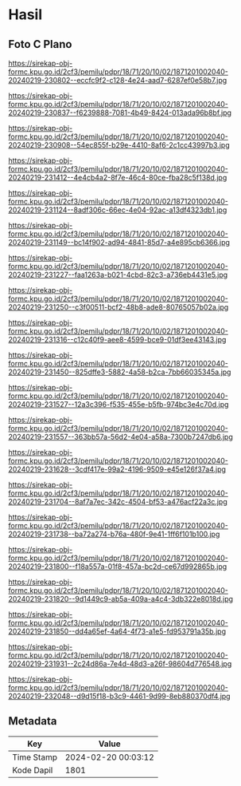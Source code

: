 # Hasil

## Foto C Plano

https://sirekap-obj-formc.kpu.go.id/2cf3/pemilu/pdpr/18/71/20/10/02/1871201002040-20240219-230802--eccfc9f2-c128-4e24-aad7-6287ef0e58b7.jpg

https://sirekap-obj-formc.kpu.go.id/2cf3/pemilu/pdpr/18/71/20/10/02/1871201002040-20240219-230837--f6239888-7081-4b49-8424-013ada96b8bf.jpg

https://sirekap-obj-formc.kpu.go.id/2cf3/pemilu/pdpr/18/71/20/10/02/1871201002040-20240219-230908--54ec855f-b29e-4410-8af6-2c1cc43997b3.jpg

https://sirekap-obj-formc.kpu.go.id/2cf3/pemilu/pdpr/18/71/20/10/02/1871201002040-20240219-231412--4e4cb4a2-8f7e-46c4-80ce-fba28c5f138d.jpg

https://sirekap-obj-formc.kpu.go.id/2cf3/pemilu/pdpr/18/71/20/10/02/1871201002040-20240219-231124--8adf306c-66ec-4e04-92ac-a13df4323db1.jpg

https://sirekap-obj-formc.kpu.go.id/2cf3/pemilu/pdpr/18/71/20/10/02/1871201002040-20240219-231149--bc14f902-ad94-4841-85d7-a4e895cb6366.jpg

https://sirekap-obj-formc.kpu.go.id/2cf3/pemilu/pdpr/18/71/20/10/02/1871201002040-20240219-231227--faa1263a-b021-4cbd-82c3-a736eb4431e5.jpg

https://sirekap-obj-formc.kpu.go.id/2cf3/pemilu/pdpr/18/71/20/10/02/1871201002040-20240219-231250--c3f00511-bcf2-48b8-ade8-80765057b02a.jpg

https://sirekap-obj-formc.kpu.go.id/2cf3/pemilu/pdpr/18/71/20/10/02/1871201002040-20240219-231316--c12c40f9-aee8-4599-bce9-01df3ee43143.jpg

https://sirekap-obj-formc.kpu.go.id/2cf3/pemilu/pdpr/18/71/20/10/02/1871201002040-20240219-231450--825dffe3-5882-4a58-b2ca-7bb66035345a.jpg

https://sirekap-obj-formc.kpu.go.id/2cf3/pemilu/pdpr/18/71/20/10/02/1871201002040-20240219-231527--12a3c396-f535-455e-b5fb-974bc3e4c70d.jpg

https://sirekap-obj-formc.kpu.go.id/2cf3/pemilu/pdpr/18/71/20/10/02/1871201002040-20240219-231557--363bb57a-56d2-4e04-a58a-7300b7247db6.jpg

https://sirekap-obj-formc.kpu.go.id/2cf3/pemilu/pdpr/18/71/20/10/02/1871201002040-20240219-231628--3cdf417e-99a2-4196-9509-e45e126f37a4.jpg

https://sirekap-obj-formc.kpu.go.id/2cf3/pemilu/pdpr/18/71/20/10/02/1871201002040-20240219-231704--8af7a7ec-342c-4504-bf53-a476acf22a3c.jpg

https://sirekap-obj-formc.kpu.go.id/2cf3/pemilu/pdpr/18/71/20/10/02/1871201002040-20240219-231738--ba72a274-b76a-480f-9e41-1ff6f101b100.jpg

https://sirekap-obj-formc.kpu.go.id/2cf3/pemilu/pdpr/18/71/20/10/02/1871201002040-20240219-231800--f18a557a-01f8-457a-bc2d-ce67d992865b.jpg

https://sirekap-obj-formc.kpu.go.id/2cf3/pemilu/pdpr/18/71/20/10/02/1871201002040-20240219-231820--9d1449c9-ab5a-409a-a4c4-3db322e8018d.jpg

https://sirekap-obj-formc.kpu.go.id/2cf3/pemilu/pdpr/18/71/20/10/02/1871201002040-20240219-231850--dd4a65ef-4a64-4f73-a1e5-fd953791a35b.jpg

https://sirekap-obj-formc.kpu.go.id/2cf3/pemilu/pdpr/18/71/20/10/02/1871201002040-20240219-231931--2c24d86a-7e4d-48d3-a26f-98604d776548.jpg

https://sirekap-obj-formc.kpu.go.id/2cf3/pemilu/pdpr/18/71/20/10/02/1871201002040-20240219-232048--d9d15f18-b3c9-4461-9d99-8eb880370df4.jpg


## Metadata

| Key        | Value               |
| ---------- | ------------------- |
| Time Stamp | 2024-02-20 00:03:12 |
| Kode Dapil | 1801                |



